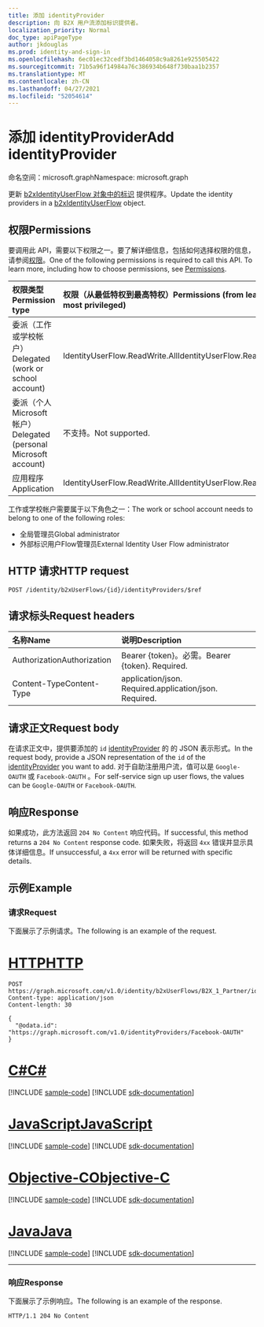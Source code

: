 ```yaml
---
title: 添加 identityProvider
description: 向 B2X 用户流添加标识提供者。
localization_priority: Normal
doc_type: apiPageType
author: jkdouglas
ms.prod: identity-and-sign-in
ms.openlocfilehash: 6ec01ec32cedf3bd1464058c9a8261e925505422
ms.sourcegitcommit: 71b5a96f14984a76c386934b648f730baa1b2357
ms.translationtype: MT
ms.contentlocale: zh-CN
ms.lasthandoff: 04/27/2021
ms.locfileid: "52054614"
---
```

# <a name="add-identityprovider"></a><span data-ttu-id="6a787-103">添加 identityProvider</span><span class="sxs-lookup"><span data-stu-id="6a787-103">Add identityProvider</span></span>

<span data-ttu-id="6a787-104">命名空间：microsoft.graph</span><span class="sxs-lookup"><span data-stu-id="6a787-104">Namespace: microsoft.graph</span></span>

<span data-ttu-id="6a787-105">更新 [b2xIdentityUserFlow 对象中的标识](../resources/b2xidentityuserflow.md) 提供程序。</span><span class="sxs-lookup"><span data-stu-id="6a787-105">Update the identity providers in a [b2xIdentityUserFlow](../resources/b2xidentityuserflow.md) object.</span></span>

## <a name="permissions"></a><span data-ttu-id="6a787-106">权限</span><span class="sxs-lookup"><span data-stu-id="6a787-106">Permissions</span></span>

<span data-ttu-id="6a787-p101">要调用此 API，需要以下权限之一。要了解详细信息，包括如何选择权限的信息，请参阅[权限](/graph/permissions-reference)。</span><span class="sxs-lookup"><span data-stu-id="6a787-p101">One of the following permissions is required to call this API. To learn more, including how to choose permissions, see [Permissions](/graph/permissions-reference).</span></span>

|<span data-ttu-id="6a787-109">权限类型</span><span class="sxs-lookup"><span data-stu-id="6a787-109">Permission type</span></span>      | <span data-ttu-id="6a787-110">权限（从最低特权到最高特权）</span><span class="sxs-lookup"><span data-stu-id="6a787-110">Permissions (from least to most privileged)</span></span>              |
|:--------------------|:---------------------------------------------------------|
|<span data-ttu-id="6a787-111">委派（工作或学校帐户）</span><span class="sxs-lookup"><span data-stu-id="6a787-111">Delegated (work or school account)</span></span>|<span data-ttu-id="6a787-112">IdentityUserFlow.ReadWrite.All</span><span class="sxs-lookup"><span data-stu-id="6a787-112">IdentityUserFlow.ReadWrite.All</span></span>|
|<span data-ttu-id="6a787-113">委派（个人 Microsoft 帐户）</span><span class="sxs-lookup"><span data-stu-id="6a787-113">Delegated (personal Microsoft account)</span></span>| <span data-ttu-id="6a787-114">不支持。</span><span class="sxs-lookup"><span data-stu-id="6a787-114">Not supported.</span></span>|
|<span data-ttu-id="6a787-115">应用程序</span><span class="sxs-lookup"><span data-stu-id="6a787-115">Application</span></span>| <span data-ttu-id="6a787-116">IdentityUserFlow.ReadWrite.All</span><span class="sxs-lookup"><span data-stu-id="6a787-116">IdentityUserFlow.ReadWrite.All</span></span>|

<span data-ttu-id="6a787-117">工作或学校帐户需要属于以下角色之一：</span><span class="sxs-lookup"><span data-stu-id="6a787-117">The work or school account needs to belong to one of the following roles:</span></span>

* <span data-ttu-id="6a787-118">全局管理员</span><span class="sxs-lookup"><span data-stu-id="6a787-118">Global administrator</span></span>
* <span data-ttu-id="6a787-119">外部标识用户Flow管理员</span><span class="sxs-lookup"><span data-stu-id="6a787-119">External Identity User Flow administrator</span></span>

## <a name="http-request"></a><span data-ttu-id="6a787-120">HTTP 请求</span><span class="sxs-lookup"><span data-stu-id="6a787-120">HTTP request</span></span>

<!-- { "blockType": "ignored" } -->

```http
POST /identity/b2xUserFlows/{id}/identityProviders/$ref
```

## <a name="request-headers"></a><span data-ttu-id="6a787-121">请求标头</span><span class="sxs-lookup"><span data-stu-id="6a787-121">Request headers</span></span>

|<span data-ttu-id="6a787-122">名称</span><span class="sxs-lookup"><span data-stu-id="6a787-122">Name</span></span>|<span data-ttu-id="6a787-123">说明</span><span class="sxs-lookup"><span data-stu-id="6a787-123">Description</span></span>|
|:---------------|:----------|
|<span data-ttu-id="6a787-124">Authorization</span><span class="sxs-lookup"><span data-stu-id="6a787-124">Authorization</span></span>|<span data-ttu-id="6a787-p102">Bearer {token}。必需。</span><span class="sxs-lookup"><span data-stu-id="6a787-p102">Bearer {token}. Required.</span></span>|
|<span data-ttu-id="6a787-127">Content-Type</span><span class="sxs-lookup"><span data-stu-id="6a787-127">Content-Type</span></span>|<span data-ttu-id="6a787-p103">application/json. Required.</span><span class="sxs-lookup"><span data-stu-id="6a787-p103">application/json. Required.</span></span>|

## <a name="request-body"></a><span data-ttu-id="6a787-130">请求正文</span><span class="sxs-lookup"><span data-stu-id="6a787-130">Request body</span></span>

<span data-ttu-id="6a787-131">在请求正文中，提供要添加的 `id` [identityProvider](../resources/identityprovider.md) 的 的 JSON 表示形式。</span><span class="sxs-lookup"><span data-stu-id="6a787-131">In the request body, provide a JSON representation of the `id` of the [identityProvider](../resources/identityprovider.md) you want to add.</span></span> <span data-ttu-id="6a787-132">对于自助注册用户流，值可以是 `Google-OAUTH` 或 `Facebook-OAUTH` 。</span><span class="sxs-lookup"><span data-stu-id="6a787-132">For self-service sign up user flows, the values can be `Google-OAUTH` or `Facebook-OAUTH`.</span></span>

## <a name="response"></a><span data-ttu-id="6a787-133">响应</span><span class="sxs-lookup"><span data-stu-id="6a787-133">Response</span></span>

<span data-ttu-id="6a787-134">如果成功，此方法返回 `204 No Content` 响应代码。</span><span class="sxs-lookup"><span data-stu-id="6a787-134">If successful, this method returns a `204 No Content` response code.</span></span> <span data-ttu-id="6a787-135">如果失败，将返回 `4xx` 错误并显示具体详细信息。</span><span class="sxs-lookup"><span data-stu-id="6a787-135">If unsuccessful, a `4xx` error will be returned with specific details.</span></span>

## <a name="example"></a><span data-ttu-id="6a787-136">示例</span><span class="sxs-lookup"><span data-stu-id="6a787-136">Example</span></span>

### <a name="request"></a><span data-ttu-id="6a787-137">请求</span><span class="sxs-lookup"><span data-stu-id="6a787-137">Request</span></span>

<span data-ttu-id="6a787-138">下面展示了示例请求。</span><span class="sxs-lookup"><span data-stu-id="6a787-138">The following is an example of the request.</span></span>


# <a name="http"></a>[<span data-ttu-id="6a787-139">HTTP</span><span class="sxs-lookup"><span data-stu-id="6a787-139">HTTP</span></span>](#tab/http)
<!-- {
  "blockType": "request",
  "name": "update_b2xuserflows_identityprovider"
}
-->

``` http
POST https://graph.microsoft.com/v1.0/identity/b2xUserFlows/B2X_1_Partner/identityProviders/$ref
Content-type: application/json
Content-length: 30

{
  "@odata.id": "https://graph.microsoft.com/v1.0/identityProviders/Facebook-OAUTH"
}
```
# <a name="c"></a>[<span data-ttu-id="6a787-140">C#</span><span class="sxs-lookup"><span data-stu-id="6a787-140">C#</span></span>](#tab/csharp)
[!INCLUDE [sample-code](../includes/snippets/csharp/update-b2xuserflows-identityprovider-csharp-snippets.md)]
[!INCLUDE [sdk-documentation](../includes/snippets/snippets-sdk-documentation-link.md)]

# <a name="javascript"></a>[<span data-ttu-id="6a787-141">JavaScript</span><span class="sxs-lookup"><span data-stu-id="6a787-141">JavaScript</span></span>](#tab/javascript)
[!INCLUDE [sample-code](../includes/snippets/javascript/update-b2xuserflows-identityprovider-javascript-snippets.md)]
[!INCLUDE [sdk-documentation](../includes/snippets/snippets-sdk-documentation-link.md)]

# <a name="objective-c"></a>[<span data-ttu-id="6a787-142">Objective-C</span><span class="sxs-lookup"><span data-stu-id="6a787-142">Objective-C</span></span>](#tab/objc)
[!INCLUDE [sample-code](../includes/snippets/objc/update-b2xuserflows-identityprovider-objc-snippets.md)]
[!INCLUDE [sdk-documentation](../includes/snippets/snippets-sdk-documentation-link.md)]

# <a name="java"></a>[<span data-ttu-id="6a787-143">Java</span><span class="sxs-lookup"><span data-stu-id="6a787-143">Java</span></span>](#tab/java)
[!INCLUDE [sample-code](../includes/snippets/java/update-b2xuserflows-identityprovider-java-snippets.md)]
[!INCLUDE [sdk-documentation](../includes/snippets/snippets-sdk-documentation-link.md)]

---


### <a name="response"></a><span data-ttu-id="6a787-144">响应</span><span class="sxs-lookup"><span data-stu-id="6a787-144">Response</span></span>

<span data-ttu-id="6a787-145">下面展示了示例响应。</span><span class="sxs-lookup"><span data-stu-id="6a787-145">The following is an example of the response.</span></span>

<!-- {
  "blockType": "response",
  "truncated": true
} -->

```http
HTTP/1.1 204 No Content
```
